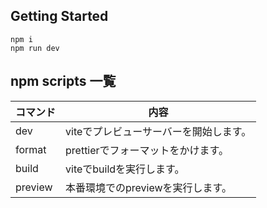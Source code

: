 ## Getting Started

```
npm i
npm run dev
```

## npm scripts 一覧

| コマンド | 内容 |
| - | - |
| dev   | viteでプレビューサーバーを開始します。 |
| format | prettierでフォーマットをかけます。 |
| build | viteでbuildを実行します。 |
| preview | 本番環境でのpreviewを実行します。|